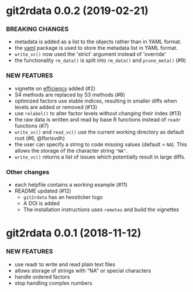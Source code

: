 git2rdata 0.0.2 (2019-02-21)
============================

### BREAKING CHANGES

  * metadata is added as a list to the objects rather than in YAML format.
  * the [yaml](https://cran.r-project.org/package=yaml) package is used to store the metadata list in YAML format.
  * `write_vc()` now used the 'strict' argument instead of 'override'
  * the functionality `rm_data()` is split into `rm_data()` and `prune_meta()` (#9)

### NEW FEATURES

  * vignette on [efficiency](../articles/efficiency.html) added (#2)
  * S4 methods are replaced by S3 methods (#8)
  * optimized factors use stable indices, resulting in smaller diffs when levels are added or removed (#13)
  * use `relabel()` to alter factor levels without changing their index (#13)
  * the raw data is written and read by base R functions instead of `readr` functions (#7)
  * `write_vc()` and `read_vc()` use the current working directory as default root (#6, @florisvdh)
  * the user can specify a string to code missing values (default = `NA`). This allows the storage of the character string `"NA"`.
  * `write_vc()` returns a list of issues which potentially result in large diffs.

### Other changes

  * each helpfile contains a working example (#11)
  * README updated (#12)
      * `git2rdata` has an hexsticker logo
      * A DOI is added
      * The installation instructions uses `remotes` and build the vignettes

git2rdata 0.0.1 (2018-11-12)
============================

### NEW FEATURES

  * use readr to write and read plain text files
  * allows storage of strings with "NA" or special characters
  * handle ordered factors
  * stop handling complex numbers
